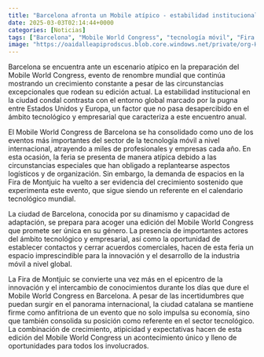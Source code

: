 ```yaml
---
title: "Barcelona afronta un Mobile atípico - estabilidad institucional en casa y el ojo puesto en la pugna entre Estados Unidos y Europa"
date: 2025-03-03T02:14:44+0000
categories: [Noticias]
tags: ["Barcelona", "Mobile World Congress", "tecnología móvil", "Fira de Montjuic", "evento", "innovación", "industria móvil."]
image: "https://oaidalleapiprodscus.blob.core.windows.net/private/org-HKmKxpuNw3Y88lm4EBrIPq0n/user-ZwiCXOggLL8ZNNKE2g7rXFmV/img-If31FWcvlMLWbJ8atJfo2Hyk.png?st=2025-03-03T01%3A14%3A44Z&se=2025-03-03T03%3A14%3A44Z&sp=r&sv=2024-08-04&sr=b&rscd=inline&rsct=image/png&skoid=d505667d-d6c1-4a0a-bac7-5c84a87759f8&sktid=a48cca56-e6da-484e-a814-9c849652bcb3&skt=2025-03-03T02%3A14%3A44Z&ske=2025-03-04T02%3A14%3A44Z&sks=b&skv=2024-08-04&sig=dzGt/w7JM%2BaNbGrzGslth1LJShehxxF89QMdXt09KIc%3D"
---
```


Barcelona se encuentra ante un escenario atípico en la preparación del Mobile World Congress, evento de renombre mundial que continúa mostrando un crecimiento constante a pesar de las circunstancias excepcionales que rodean su edición actual. La estabilidad institucional en la ciudad condal contrasta con el entorno global marcado por la pugna entre Estados Unidos y Europa, un factor que no pasa desapercibido en el ámbito tecnológico y empresarial que caracteriza a este encuentro anual.

El Mobile World Congress de Barcelona se ha consolidado como uno de los eventos más importantes del sector de la tecnología móvil a nivel internacional, atrayendo a miles de profesionales y empresas cada año. En esta ocasión, la feria se presenta de manera atípica debido a las circunstancias especiales que han obligado a replantearse aspectos logísticos y de organización. Sin embargo, la demanda de espacios en la Fira de Montjuic ha vuelto a ser evidencia del crecimiento sostenido que experimenta este evento, que sigue siendo un referente en el calendario tecnológico mundial.

La ciudad de Barcelona, conocida por su dinamismo y capacidad de adaptación, se prepara para acoger una edición del Mobile World Congress que promete ser única en su género. La presencia de importantes actores del ámbito tecnológico y empresarial, así como la oportunidad de establecer contactos y cerrar acuerdos comerciales, hacen de esta feria un espacio imprescindible para la innovación y el desarrollo de la industria móvil a nivel global.

La Fira de Montjuic se convierte una vez más en el epicentro de la innovación y el intercambio de conocimientos durante los días que dure el Mobile World Congress en Barcelona. A pesar de las incertidumbres que puedan surgir en el panorama internacional, la ciudad catalana se mantiene firme como anfitriona de un evento que no solo impulsa su economía, sino que también consolida su posición como referente en el sector tecnológico. La combinación de crecimiento, atipicidad y expectativas hacen de esta edición del Mobile World Congress un acontecimiento único y lleno de oportunidades para todos los involucrados.
    